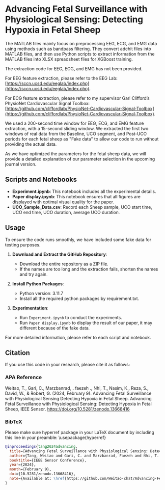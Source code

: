 # Advancing Fetal Surveillance with Physiological Sensing: Detecting Hypoxia in Fetal Sheep

The MATLAB files mainly focus on preprocessing EEG, ECG, and EMG data using methods such as bandpass filtering. They convert adchit files into MATLAB files, and then use Python scripts to extract information from the MATLAB files into XLSX spreadsheet files for XGBoost training.

The extraction code for EEG, ECG, and EMG has not been provided.

For EEG feature extraction, please refer to the EEG Lab: [https://sccn.ucsd.edu/eeglab/index.php](https://sccn.ucsd.edu/eeglab/index.php).

For ECG feature extraction, please refer to my supervisor Gari Clifford’s PhysioNet Cardiovascular Signal Toolbox: [https://github.com/cliffordlab/PhysioNet-Cardiovascular-Signal-Toolbox](https://github.com/cliffordlab/PhysioNet-Cardiovascular-Signal-Toolbox).

We used a 200-second time window for EEG, ECG, and EMG feature extraction, with a 15-second sliding window. We extracted the first two windows of real data from the Baseline, UCO segment, and Post-UCO periods for each fetal sheep as "Fake data" to allow our code to run without providing the actual data.

As we have optimized the parameters for the fetal sheep data, we will provide a detailed explanation of our parameter selection in the upcoming journal version.

## Scripts and Notebooks

- **Experiment.ipynb**: This notebook includes all the experimental details.
- **Paper display.ipynb**: This notebook ensures that all figures are displayed with optimal visual quality for the paper.
- **UCO_Sample_Data.csv**: Record each Sheep sample, UCO start time, UCO end time, UCO duration, average UCO duration.

## Usage

To ensure the code runs smoothly, we have included some fake data for testing purposes.

1. **Download and Extract the GitHub Repository**:
   - Download the entire repository as a ZIP file.
   - If the names are too long and the extraction fails, shorten the names and try again.

2. **Install Python Packages**:
   - Python version: 3.11.7
   - Install all the required python packages by requirement.txt.

3. **Experimentation**:
   - Run `Experiment.ipynb` to conduct the experiments. 
   - Run `Paper display.ipynb` to display the result of our paper, it may different because of the fake data.

For more detailed information, please refer to each script and notebook.


## Citation

If you use this code in your research, please cite it as follows:

### APA Reference

Weitao, T., Gari, C., Marzbanrad, . faezeh ., Nhi, T., Nasim, K., Reza, S., David, W., & Robert, G. (2024, February 9). Advancing Fetal Surveillance with Physiological Sensing Detecting Hypoxia in Fetal Sheep. Advancing Fetal Surveillance with Physiological Sensing: Detecting Hypoxia in Fetal Sheep, IEEE Sensor. https://doi.org/10.5281/zenodo.13668416


### BibTeX

Please make sure hyperref package in your LaTeX document by including this line in your preamble: \usepackage{hyperref}

```bibtex
@inproceedings{tang2024advancing,
  title={Advancing Fetal Surveillance with Physiological Sensing: Detecting Hypoxia in Fetal Sheep},
  author={Tang, Weitao and Gari, C. and Marzbanrad, Faezeh and Nhi, T. and Nasim, K. and Reza, S. and David, W. and Robert, G.},
  booktitle={IEEE Sensor Conference},
  year={2024},
  month={February 9},
  doi={10.5281/zenodo.13668416},
  note={Available at: \href{https://github.com/Weitao-chat/Advancing-Fetal-Surveillance-with-Physiological-Sensing-Detecting-Hypoxia-in-Fetal-Sheep}{GitHub repository}}
}
